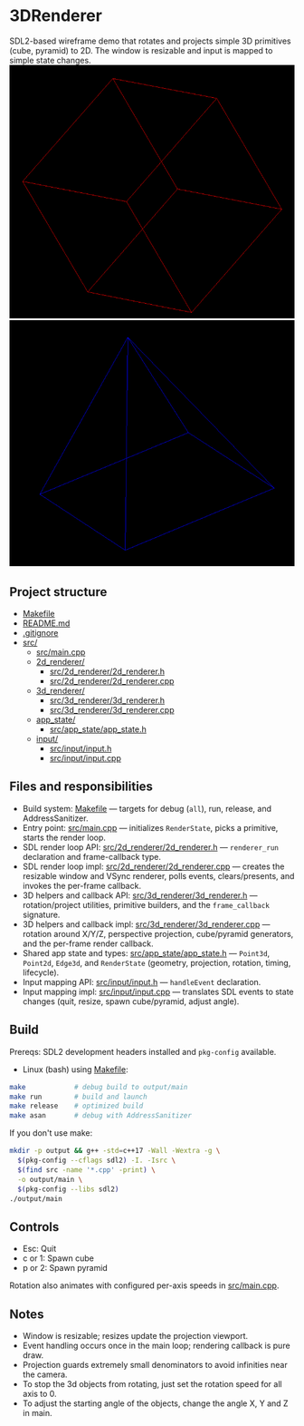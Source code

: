 # 3DRenderer

SDL2-based wireframe demo that rotates and projects simple 3D primitives (cube, pyramid) to 2D. The window is resizable and input is mapped to simple state changes.
![cube](screenshots/cube.png)
![pyramid](screenshots/pyramid.png)

## Project structure

- [Makefile](Makefile)
- [README.md](README.md)
- [.gitignore](.gitignore)
- [src/](src/)
  - [src/main.cpp](src/main.cpp)
  - [2d_renderer/](src/2d_renderer/)
    - [src/2d_renderer/2d_renderer.h](src/2d_renderer/2d_renderer.h)
    - [src/2d_renderer/2d_renderer.cpp](src/2d_renderer/2d_renderer.cpp)
  - [3d_renderer/](src/3d_renderer/)
    - [src/3d_renderer/3d_renderer.h](src/3d_renderer/3d_renderer.h)
    - [src/3d_renderer/3d_renderer.cpp](src/3d_renderer/3d_renderer.cpp)
  - [app_state/](src/app_state/)
    - [src/app_state/app_state.h](src/app_state/app_state.h)
  - [input/](src/input/)
    - [src/input/input.h](src/input/input.h)
    - [src/input/input.cpp](src/input/input.cpp)

## Files and responsibilities

- Build system: [Makefile](Makefile) — targets for debug (`all`), run, release, and AddressSanitizer.
- Entry point: [src/main.cpp](src/main.cpp) — initializes `RenderState`, picks a primitive, starts the render loop.
- SDL render loop API: [src/2d_renderer/2d_renderer.h](src/2d_renderer/2d_renderer.h) — `renderer_run` declaration and frame-callback type.
- SDL render loop impl: [src/2d_renderer/2d_renderer.cpp](src/2d_renderer/2d_renderer.cpp) — creates the resizable window and VSync renderer, polls events, clears/presents, and invokes the per-frame callback.
- 3D helpers and callback API: [src/3d_renderer/3d_renderer.h](src/3d_renderer/3d_renderer.h) — rotation/project utilities, primitive builders, and the `frame_callback` signature.
- 3D helpers and callback impl: [src/3d_renderer/3d_renderer.cpp](src/3d_renderer/3d_renderer.cpp) — rotation around X/Y/Z, perspective projection, cube/pyramid generators, and the per-frame render callback.
- Shared app state and types: [src/app_state/app_state.h](src/app_state/app_state.h) — `Point3d`, `Point2d`, `Edge3d`, and `RenderState` (geometry, projection, rotation, timing, lifecycle).
- Input mapping API: [src/input/input.h](src/input/input.h) — `handleEvent` declaration.
- Input mapping impl: [src/input/input.cpp](src/input/input.cpp) — translates SDL events to state changes (quit, resize, spawn cube/pyramid, adjust angle).

## Build

Prereqs: SDL2 development headers installed and `pkg-config` available.

- Linux (bash) using [Makefile](Makefile):

```bash
make            # debug build to output/main
make run        # build and launch
make release    # optimized build
make asan       # debug with AddressSanitizer
```

If you don't use make:

```bash
mkdir -p output && g++ -std=c++17 -Wall -Wextra -g \
  $(pkg-config --cflags sdl2) -I. -Isrc \
  $(find src -name '*.cpp' -print) \
  -o output/main \
  $(pkg-config --libs sdl2)
./output/main
```

## Controls

- Esc: Quit
- c or 1: Spawn cube
- p or 2: Spawn pyramid

Rotation also animates with configured per-axis speeds in [src/main.cpp](src/main.cpp).

## Notes

- Window is resizable; resizes update the projection viewport.
- Event handling occurs once in the main loop; rendering callback is pure draw.
- Projection guards extremely small denominators to avoid infinities near the camera.
- To stop the 3d objects from rotating, just set the rotation speed for all axis to 0.
- To adjust the starting angle of the objects, change the angle X, Y and Z in main.
